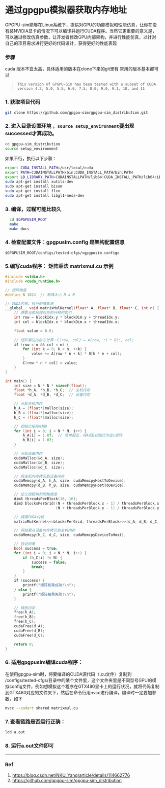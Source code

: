 # 通过gpgpu模拟器获取内存地址
GPGPU-sim能够在Linux系统下，提供对GPU的功能模拟和性能仿真，让你在没有装NVIDIA显卡的情况下可以编译并运行CUDA程序。当然它更重要的意义是，可以通过修改仿真参数，让开发者修改GPU内部架构，并进行性能仿真，以针对自己的项目需求进行更好的代码设计，获得更好的性能表现


### **步骤**

cuda 版本不宜太高，具体适用的版本在clone下来的git里有 常用的版本基本都可以 
> `This version of GPGPU-Sim has been tested with a subset of CUDA version 4.2, 5.0, 5.5, 6.0, 7.5, 8.0, 9.0, 9.1, 10, and 11`
### 1. 获取项目代码
  ```bash
  git clone https://github.com/gpgpu-sim/gpgpu-sim_distribution.git
  ```
### 2. 进入目录设置环境 ，`source setup_environment`要出现successed才算成功。
  ```bash
  cd gpgpu-sim_distribution
  source setup_environment
  ```
如果不行，执行以下步骤：
```bash
export CUDA_INSTALL_PATH=/usr/local/cuda
export PATH=CUDAINSTALLPATH/bin:CUDA_INSTALL_PATH/bin:PATH
export LD_LIBRARY_PATH=CUDAINSTALLPATH/lib64:CUDA_INSTALL_PATH/lib64:LD_LIBRARY_PATH
sudo apt-get install xutils-dev
sudo apt-get install bison
sudo apt-get install flex
sudo apt-get install libgl1-mesa-dev

```
### 3. 编译，过程可能比较久
```bash
  cd $GPGPUSIM_ROOT
  make
  make docs
  ```
### 4. 检查配置文件：gpgpusim.config 是架构配置信息
  
  ```
  $GPGPUSIM_ROOT/configs/tested-cfgs/<gpgpusim.config>
  ```

### 5.编写cuda程序： 矩阵乘法 matrixmul.cu 示例
```c++
#include <stdio.h>
#include <cuda_runtime.h>

// 矩阵维度
#define N 1024  // 矩阵大小 N x N

// CUDA内核，执行矩阵乘法
__global__ void matrixMulKernel(float* A, float* B, float* C, int n) {
    // 获取当前线程对应的行和列索引
    int row = blockIdx.y * blockDim.y + threadIdx.y;
    int col = blockIdx.x * blockDim.x + threadIdx.x;

    float value = 0.0;
    
    // 矩阵乘法的核心计算：C(row, col) = A(row, :) * B(:, col)
    if (row < n && col < n) {
        for (int k = 0; k < n; ++k) {
            value += A[row * n + k] * B[k * n + col];
        }
        C[row * n + col] = value;
    }
}

int main() {
    int size = N * N * sizeof(float);
    float *h_A, *h_B, *h_C;  // 主机内存
    float *d_A, *d_B, *d_C;  // 设备内存

    // 分配主机内存
    h_A = (float*)malloc(size);
    h_B = (float*)malloc(size);
    h_C = (float*)malloc(size);

    // 初始化矩阵A和B
    for (int i = 0; i < N * N; i++) {
        h_A[i] = 1.0f;  // 简单起见，将A和B初始化为全1矩阵
        h_B[i] = 1.0f;
    }

    // 分配设备内存
    cudaMalloc(&d_A, size);
    cudaMalloc(&d_B, size);
    cudaMalloc(&d_C, size);

    // 将主机内存拷贝到设备内存
    cudaMemcpy(d_A, h_A, size, cudaMemcpyHostToDevice);
    cudaMemcpy(d_B, h_B, size, cudaMemcpyHostToDevice);

    // 定义线程块和网格维度
    dim3 threadsPerBlock(16, 16);
    dim3 blocksPerGrid((N + threadsPerBlock.x - 1) / threadsPerBlock.x, 
                       (N + threadsPerBlock.y - 1) / threadsPerBlock.y);

    // 调用CUDA内核
    matrixMulKernel<<<blocksPerGrid, threadsPerBlock>>>(d_A, d_B, d_C, N);

    // 将结果从设备内存拷贝到主机内存
    cudaMemcpy(h_C, d_C, size, cudaMemcpyDeviceToHost);

    // 验证结果
    bool success = true;
    for (int i = 0; i < N * N; i++) {
        if (h_C[i] != N) {
            success = false;
            break;
        }
    }
    if (success) {
        printf("矩阵相乘成功!\n");
    } else {
        printf("矩阵相乘失败!\n");
    }

    // 释放内存
    free(h_A);
    free(h_B);
    free(h_C);
    cudaFree(d_A);
    cudaFree(d_B);
    cudaFree(d_C);

    return 0;
}
```
### 6. 适用gpgpusim编译cuda程序：
在使用gpgpu-sim时，将要编译的CUDA源代码（.cu文件）复制到
/configs/tested-cfgs/目录中的某个文件里，这个文件夹里是不同型号GPU的模拟config文件，例如想模拟这个程序在GTX480显卡上的运行状况，就将代码复制到GTX480对应的文件夹下，然后在命令行用nvcc进行编译，编译时一定要加参数，如下
```bash
nvcc --cudart shared matrixmul.cu
```



### 7. 查看链路是否运行正确：
```bash
ldd a.out
```

### 8. 运行a.out文件即可

---
### Ref
1. https://blog.csdn.net/NKU_Yang/article/details/114662776
2. https://github.com/gpgpu-sim/gpgpu-sim_distribution
